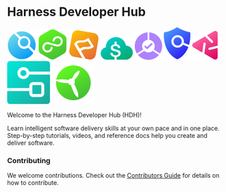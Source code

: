 # Harness Developer Hub

![CI](static/img/icon_ci.svg)
![CD](static/img/icon_cd.svg)
![FF](static/img/icon_ff.svg)
![CCM](static/img/icon_ccm.svg)
![SRM](static/img/icon_srm.svg)
![STO](static/img/icon_sto.svg)
![CE](static/img/icon_ce.svg)
![IDP](static/img/icon_idp.svg)
![SEI](static/img/icon_sei.svg)

Welcome to the Harness Developer Hub (HDH)!

Learn intelligent software delivery skills at your own pace and in one place. Step-by-step tutorials, videos, and reference docs help you create and deliver software.


### Contributing

We welcome contributions. Check out the [Contributors Guide](CONTRIBUTING.md) for details
on how to contribute. 



